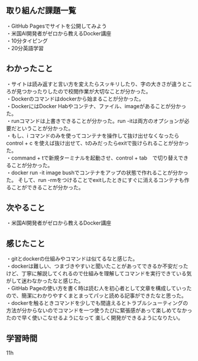 ## 取り組んだ課題一覧
・GitHub Pagesでサイトを公開してみよう
<br>・米国AI開発者がゼロから教えるDocker講座
<br>・10分タイピング
<br>・20分英語学習


## わかったこと
・サイトは読み返すと言い方を変えたらスッキリしたり、字の大きさが違うところが見つかったりしたので校閲作業が大切なことが分かった。
<br>・Dockerのコマンドはdockerから始まることが分かった。
<br>・DockerにはDocker Habやコンテナ、ファイル、imageがあることが分かった。
<br>・runコマンドは上書きできることが分かった。run -itは両方のオプションが必要だということが分かった。
<br>・もし、i コマンドのみを使ってコンテナを操作して抜け出せなくなったらcontrol + c を使えば抜け出せて、tのみだったらexitで抜けられることが分かった。
<br>・command + tで新規ターミナルを起動させ、control + tab　で切り替えできることが分かった。
<br>・docker run -it image bushでコンテナをアップの状態で作れることが分かった。
そして、run -rmをつけることでexitしたときにすぐに消えるコンテナも作ることができることが分かった。

## 次やること
・米国AI開発者がゼロから教えるDocker講座

## 感じたこと
・gitとdockerの仕組みやコマンドは似てるなと感じた。
<br>・dockerは難しい、つまづきやすいと聞いたことがあってできるか不安だったけど、丁寧に解説してくれるので仕組みを理解してコマンドを実行できている気がして迷わなかったなと感じた。
<br>・GitHab Pageの使い方を書く時は読む人を初心者として文章を構成していったので、簡潔にわかりやすくまとまってパッと読める記事ができたなと思った。
<br>・dockerを触るときコマンドを少しでも間違えるとトラブルシューティングの方法が分からないのでコマンドを一つ使うたびに緊張感があって楽しめてなかったので早く使いこなせるようになって
楽しく開発ができるようになりたい。

## 学習時間
11h
